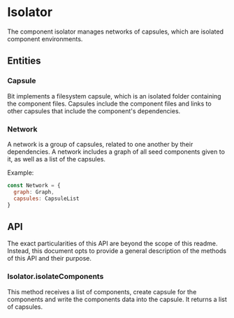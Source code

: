 # Isolator
The component isolator manages networks of capsules, which are isolated component environments.

## Entities

### Capsule
Bit implements a filesystem capsule, which is an isolated folder containing the component files.
Capsules include the component files and links to other capsules that include the component's dependencies.

### Network
A network is a group of capsules, related to one another by their dependencies.
A network includes a graph of all seed components given to it, as well as a list of the capsules.

Example:
```javascript
const Network = {
  graph: Graph,
  capsules: CapsuleList
}
```

## API
The exact particularities of this API are beyond the scope of this readme. Instead, this document opts to
provide a general description of the methods of this API and their purpose.

### Isolator.isolateComponents
This method receives a list of components, create capsule for the components and write the components data into the capsule.
It returns a list of capsules.

